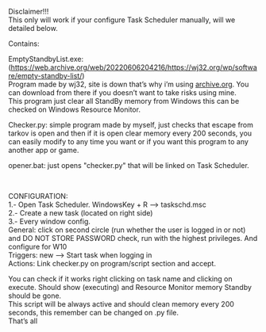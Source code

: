 <p class="has-line-data" data-line-start="0" data-line-end="2">Disclaimer!!!<br>
This only will work if your configure Task Scheduler manually, will we detailed below.</p>
<p class="has-line-data" data-line-start="3" data-line-end="4">Contains:</p>
<p class="has-line-data" data-line-start="5" data-line-end="8">EmptyStandbyList.exe: (<a href="https://web.archive.org/web/20220606204216/https://wj32.org/wp/software/empty-standby-list/">https://web.archive.org/web/20220606204216/https://wj32.org/wp/software/empty-standby-list/</a>)<br>
Program made by wj32, site is down that’s why i’m using <a href="http://archive.org">archive.org</a>. You can download from there if you doesn’t want to take risks using mine.<br>
This program just clear all StandBy memory from Windows this can be checked on Windows Resource Monitor.</p>
<p class="has-line-data" data-line-start="9" data-line-end="10">Checker.py: simple program made by myself, just checks that escape from tarkov is open and then if it is open clear memory every 200 seconds, you can easily modify to any time you want or if you want this program to any another app or game.</p>
<p class="has-line-data" data-line-start="11" data-line-end="12">opener.bat: just opens &quot;checker.py</a>&quot; that will be linked on Task Scheduler.</p><br>
<p class="has-line-data" data-line-start="14" data-line-end="21">CONFIGURATION:<br>
1.- Open Task Scheduler. WindowsKey + R --&gt; taskschd.msc<br>
2.- Create a new task (located on right side)<br>
3.- Every window config.<br>
General: click on second circle (run whether the user is logged in or not) and DO NOT STORE PASSWORD check, run with the highest privileges. And configure for W10<br>
Triggers: new --&gt; Start task when logging in<br>
Actions: Link checker.py on program/script section and accept.</p>
<p class="has-line-data" data-line-start="22" data-line-end="25">You can check if it works right clicking on task name and clicking on execute. Should show (executing) and Resource Monitor memory Standby should be gone.<br>
This script will be always active and should clean memory every 200 seconds, this remember can be changed on .py file.<br>
That’s all</p>
